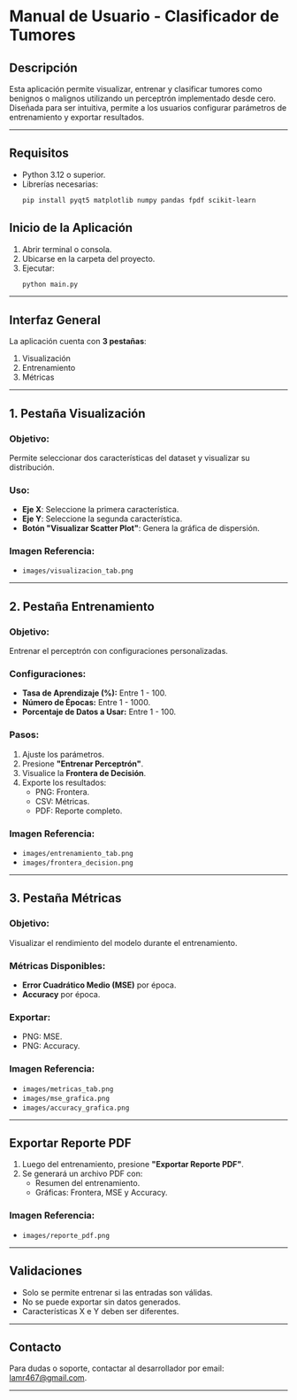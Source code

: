 # Manual de Usuario - Clasificador de Tumores

## Descripción
Esta aplicación permite visualizar, entrenar y clasificar tumores como benignos o malignos utilizando un perceptrón implementado desde cero. Diseñada para ser intuitiva, permite a los usuarios configurar parámetros de entrenamiento y exportar resultados.

---

## Requisitos
- Python 3.12 o superior.
- Librerías necesarias:
  ```bash
  pip install pyqt5 matplotlib numpy pandas fpdf scikit-learn
  ```

## Inicio de la Aplicación
1. Abrir terminal o consola.
2. Ubicarse en la carpeta del proyecto.
3. Ejecutar:
   ```bash
   python main.py
   ```

---

## Interfaz General
La aplicación cuenta con **3 pestañas**:
1. Visualización
2. Entrenamiento
3. Métricas

---

## 1. Pestaña Visualización

### Objetivo:
Permite seleccionar dos características del dataset y visualizar su distribución.

### Uso:
- **Eje X**: Seleccione la primera característica.
- **Eje Y**: Seleccione la segunda característica.
- **Botón "Visualizar Scatter Plot"**: Genera la gráfica de dispersión.

### Imagen Referencia:
- `images/visualizacion_tab.png`

---

## 2. Pestaña Entrenamiento

### Objetivo:
Entrenar el perceptrón con configuraciones personalizadas.

### Configuraciones:
- **Tasa de Aprendizaje (%):** Entre 1 - 100.
- **Número de Épocas:** Entre 1 - 1000.
- **Porcentaje de Datos a Usar:** Entre 1 - 100.

### Pasos:
1. Ajuste los parámetros.
2. Presione **"Entrenar Perceptrón"**.
3. Visualice la **Frontera de Decisión**.
4. Exporte los resultados:
   - PNG: Frontera.
   - CSV: Métricas.
   - PDF: Reporte completo.

### Imagen Referencia:
- `images/entrenamiento_tab.png`
- `images/frontera_decision.png`

---

## 3. Pestaña Métricas

### Objetivo:
Visualizar el rendimiento del modelo durante el entrenamiento.

### Métricas Disponibles:
- **Error Cuadrático Medio (MSE)** por época.
- **Accuracy** por época.

### Exportar:
- PNG: MSE.
- PNG: Accuracy.

### Imagen Referencia:
- `images/metricas_tab.png`
- `images/mse_grafica.png`
- `images/accuracy_grafica.png`

---

## Exportar Reporte PDF

1. Luego del entrenamiento, presione **"Exportar Reporte PDF"**.
2. Se generará un archivo PDF con:
   - Resumen del entrenamiento.
   - Gráficas: Frontera, MSE y Accuracy.

### Imagen Referencia:
- `images/reporte_pdf.png`

---

## Validaciones
- Solo se permite entrenar si las entradas son válidas.
- No se puede exportar sin datos generados.
- Características X e Y deben ser diferentes.

---

## Contacto
Para dudas o soporte, contactar al desarrollador por email: lamr467@gmail.com.

---
